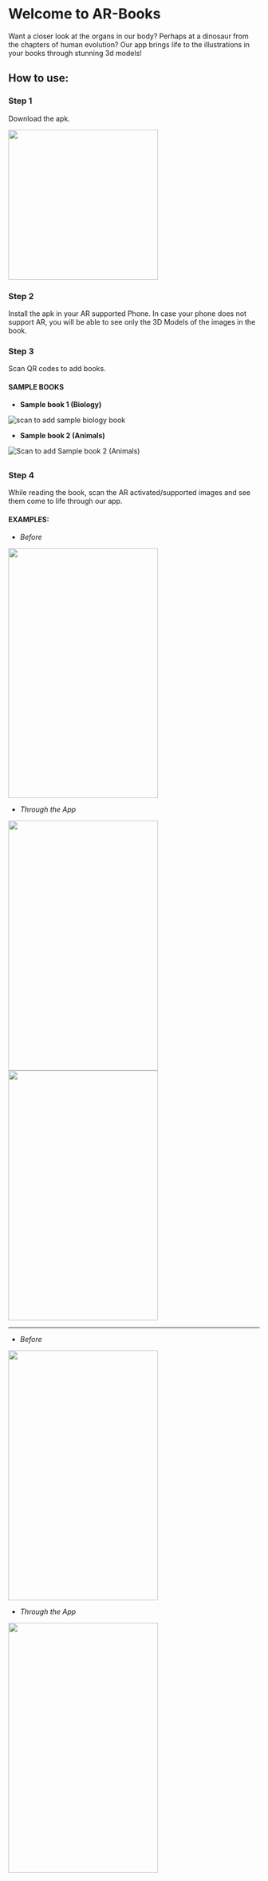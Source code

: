 # Welcome to AR-Books
Want a closer look at the organs in our body? Perhaps at a dinosaur from the chapters of human evolution? Our app brings life to the illustrations in your books through stunning 3d models!

## How to use:

### Step 1

Download the apk.

[<img src="https://www.batball11.com/images/android_btn.png" data-canonical-src="https://www.batball11.com/images/android_btn.png" width="300" />](https://github.com/BlueBreakingBugs/book-visualizer/releases/latest/download/ar-book.apk)

### Step 2

Install the apk in your AR supported Phone. In case your phone does not support AR, you will be able to see only the 3D Models of the images in the book.

### Step 3

Scan QR codes to add books.

#### SAMPLE BOOKS

- **Sample book 1 (Biology)**

![scan to add sample biology book](https://github.com/BlueBreakingBugs/book-visualizer/raw/master/readme-assets/biology.jpeg)

- **Sample book 2 (Animals)**

![Scan to add Sample book 2 (Animals)](https://github.com/BlueBreakingBugs/book-visualizer/raw/master/readme-assets/animal.jpeg)


##
### Step 4

While reading the book, scan the AR activated/supported images and see them come to life through our app.

#### EXAMPLES:

- *Before*

<img src="https://github.com/BlueBreakingBugs/book-visualizer/blob/master/readme-assets/Heart_Book_view.jpeg" width="300" height="500">

- *Through the App*

<img src="https://github.com/BlueBreakingBugs/book-visualizer/blob/master/readme-assets/Heart_AR_view1.jpeg" width="300" height="500">  <img src="https://github.com/BlueBreakingBugs/book-visualizer/blob/master/readme-assets/Heart_AR_View2.jpeg" width="300" height="500">

---

- *Before*

<img src="https://github.com/BlueBreakingBugs/book-visualizer/blob/master/readme-assets/Dinosaur_book_view.jpeg" width="300" height="500">

- *Through the App*

<img src="https://github.com/BlueBreakingBugs/book-visualizer/blob/master/readme-assets/Dinosaur_AR_view.jpeg" width="300" height="500">  
